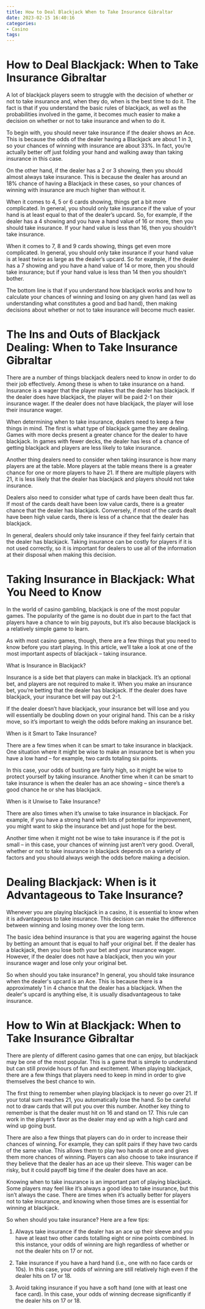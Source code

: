 ```yaml
---
title: How to Deal Blackjack When to Take Insurance Gibraltar
date: 2023-02-15 16:40:16
categories:
- Casino
tags:
---
```



#  How to Deal Blackjack: When to Take Insurance Gibraltar

A lot of blackjack players seem to struggle with the decision of whether or not to take insurance and, when they do, when is the best time to do it. The fact is that if you understand the basic rules of blackjack, as well as the probabilities involved in the game, it becomes much easier to make a decision on whether or not to take insurance and when to do it.

To begin with, you should never take insurance if the dealer shows an Ace. This is because the odds of the dealer having a Blackjack are about 1 in 3, so your chances of winning with insurance are about 33%. In fact, you’re actually better off just folding your hand and walking away than taking insurance in this case.

On the other hand, if the dealer has a 2 or 3 showing, then you should almost always take insurance. This is because the dealer has around an 18% chance of having a Blackjack in these cases, so your chances of winning with insurance are much higher than without it.

When it comes to 4, 5 or 6 cards showing, things get a bit more complicated. In general, you should only take insurance if the value of your hand is at least equal to that of the dealer’s upcard. So, for example, if the dealer has a 4 showing and you have a hand value of 16 or more, then you should take insurance. If your hand value is less than 16, then you shouldn’t take insurance.

When it comes to 7, 8 and 9 cards showing, things get even more complicated. In general, you should only take insurance if your hand value is at least twice as large as the dealer’s upcard. So for example, if the dealer has a 7 showing and you have a hand value of 14 or more, then you should take insurance; but if your hand value is less than 14 then you shouldn’t bother.

The bottom line is that if you understand how blackjack works and how to calculate your chances of winning and losing on any given hand (as well as understanding what constitutes a good and bad hand), then making decisions about whether or not to take insurance will become much easier.

#  The Ins and Outs of Blackjack Dealing: When to Take Insurance Gibraltar

There are a number of things blackjack dealers need to know in order to do their job effectively. Among these is when to take insurance on a hand. Insurance is a wager that the player makes that the dealer has blackjack. If the dealer does have blackjack, the player will be paid 2-1 on their insurance wager. If the dealer does not have blackjack, the player will lose their insurance wager.

When determining when to take insurance, dealers need to keep a few things in mind. The first is what type of blackjack game they are dealing. Games with more decks present a greater chance for the dealer to have blackjack. In games with fewer decks, the dealer has less of a chance of getting blackjack and players are less likely to take insurance.

Another thing dealers need to consider when taking insurance is how many players are at the table. More players at the table means there is a greater chance for one or more players to have 21. If there are multiple players with 21, it is less likely that the dealer has blackjack and players should not take insurance.

Dealers also need to consider what type of cards have been dealt thus far. If most of the cards dealt have been low value cards, there is a greater chance that the dealer has blackjack. Conversely, if most of the cards dealt have been high value cards, there is less of a chance that the dealer has blackjack.

In general, dealers should only take insurance if they feel fairly certain that the dealer has blackjack. Taking insurance can be costly for players if it is not used correctly, so it is important for dealers to use all of the information at their disposal when making this decision.

#  Taking Insurance in Blackjack: What You Need to Know

In the world of casino gambling, blackjack is one of the most popular games. The popularity of the game is no doubt due in part to the fact that players have a chance to win big payouts, but it’s also because blackjack is a relatively simple game to learn.

As with most casino games, though, there are a few things that you need to know before you start playing. In this article, we’ll take a look at one of the most important aspects of blackjack – taking insurance.

What is Insurance in Blackjack?

Insurance is a side bet that players can make in blackjack. It’s an optional bet, and players are not required to make it. When you make an insurance bet, you’re betting that the dealer has blackjack. If the dealer does have blackjack, your insurance bet will pay out 2-1.

If the dealer doesn’t have blackjack, your insurance bet will lose and you will essentially be doubling down on your original hand. This can be a risky move, so it’s important to weigh the odds before making an insurance bet.

When is it Smart to Take Insurance?

There are a few times when it can be smart to take insurance in blackjack. One situation where it might be wise to make an insurance bet is when you have a low hand – for example, two cards totaling six points.

In this case, your odds of busting are fairly high, so it might be wise to protect yourself by taking insurance. Another time when it can be smart to take insurance is when the dealer has an ace showing – since there’s a good chance he or she has blackjack.

When is it Unwise to Take Insurance?

There are also times when it’s unwise to take insurance in blackjack. For example, if you have a strong hand with lots of potential for improvement, you might want to skip the insurance bet and just hope for the best.

Another time when it might not be wise to take insurance is if the pot is small – in this case, your chances of winning just aren’t very good. Overall, whether or not to take insurance in blackjack depends on a variety of factors and you should always weigh the odds before making a decision.

#  Dealing Blackjack: When is it Advantageous to Take Insurance?

Whenever you are playing blackjack in a casino, it is essential to know when it is advantageous to take insurance. This decision can make the difference between winning and losing money over the long term.

The basic idea behind insurance is that you are wagering against the house by betting an amount that is equal to half your original bet. If the dealer has a blackjack, then you lose both your bet and your insurance wager. However, if the dealer does not have a blackjack, then you win your insurance wager and lose only your original bet.

So when should you take insurance? In general, you should take insurance when the dealer's upcard is an Ace. This is because there is a approximately 1 in 4 chance that the dealer has a blackjack. When the dealer's upcard is anything else, it is usually disadvantageous to take insurance.

#  How to Win at Blackjack: When to Take Insurance Gibraltar

There are plenty of different casino games that one can enjoy, but blackjack may be one of the most popular. This is a game that is simple to understand but can still provide hours of fun and excitement. When playing blackjack, there are a few things that players need to keep in mind in order to give themselves the best chance to win.

The first thing to remember when playing blackjack is to never go over 21. If your total sum reaches 21, you automatically lose the hand. So be careful not to draw cards that will put you over this number. Another key thing to remember is that the dealer must hit on 16 and stand on 17. This rule can work in the player’s favor as the dealer may end up with a high card and wind up going bust.

There are also a few things that players can do in order to increase their chances of winning. For example, they can split pairs if they have two cards of the same value. This allows them to play two hands at once and gives them more chances of winning. Players can also choose to take insurance if they believe that the dealer has an ace up their sleeve. This wager can be risky, but it could payoff big time if the dealer does have an ace.

Knowing when to take insurance is an important part of playing blackjack. Some players may feel like it’s always a good idea to take insurance, but this isn’t always the case. There are times when it’s actually better for players not to take insurance, and knowing when those times are is essential for winning at blackjack.

So when should you take insurance? Here are a few tips:

1) Always take insurance if the dealer has an ace up their sleeve and you have at least two other cards totalling eight or nine points combined. In this instance, your odds of winning are high regardless of whether or not the dealer hits on 17 or not.

2) Take insurance if you have a hard hand (i.e., one with no face cards or 10s). In this case, your odds of winning are still relatively high even if the dealer hits on 17 or 18.

3) Avoid taking insurance if you have a soft hand (one with at least one face card). In this case, your odds of winning decrease significantly if the dealer hits on 17 or 18.